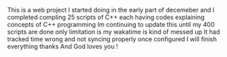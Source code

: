 This is a web project I started doing in the early part of decemeber 
and I completed compling 25 scripts of C++ each having codes explaining concepts of C++ programming 
Im continuing to update this until my 400 scripts are done only limitation is my wakatime is kind of messed up It had tracked time wrong and not syncing properly 
once configured I will finish everything thanks And  God loves you !

